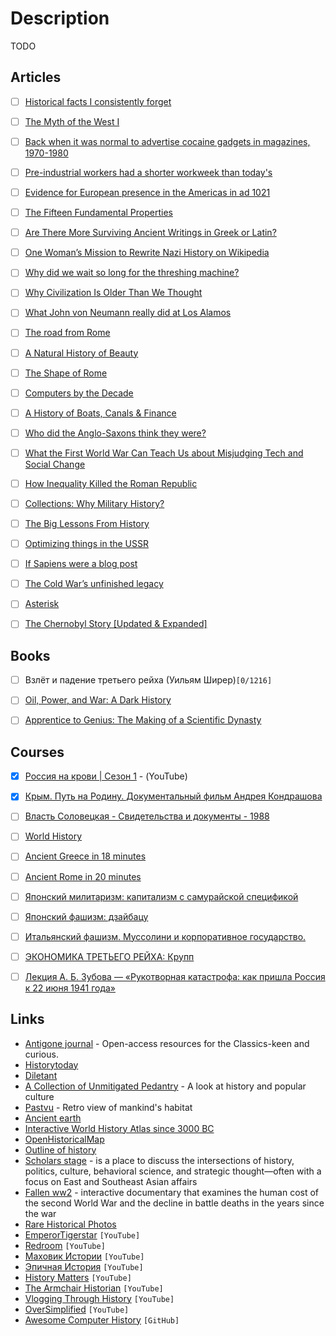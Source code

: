 # Description

TODO

## Articles

- [ ] [Historical facts I consistently forget](https://milan.cvitkovic.net/writing/historical_facts/)
- [ ] [The Myth of the West I](https://clerestory.netlify.app/west/myth-1/)
- [ ] [Back when it was normal to advertise cocaine gadgets in magazines, 1970-1980](https://rarehistoricalphotos.com/cocaine-paraphernalia-ads-1970s/)
- [ ] [Pre-industrial workers had a shorter workweek than today's](https://groups.csail.mit.edu/mac/users/rauch/worktime/hours_workweek.html)
- [ ] [Evidence for European presence in the Americas in ad 1021](https://www.nature.com/articles/s41586-021-03972-8)
- [ ] [The Fifteen Fundamental Properties](https://carcinisation.com/2015/04/01/the-fifteen-fundamental-properties/)
- [ ] [Are There More Surviving Ancient Writings in Greek or Latin?](https://talesoftimesforgotten.com/2021/09/25/are-there-more-surviving-ancient-writings-in-greek-or-latin)
- [ ] [One Woman’s Mission to Rewrite Nazi History on Wikipedia](https://www.wired.com/story/one-womans-mission-to-rewrite-nazi-history-wikipedia/)
- [ ] [Why did we wait so long for the threshing machine?](https://rootsofprogress.org/why-did-we-wait-so-long-for-the-threshing-machine)
- [ ] [Why Civilization Is Older Than We Thought](https://palladiummag.com/2021/05/17/why-civilization-is-older-than-we-thought/)
- [ ] [What John von Neumann really did at Los Alamos](https://3quarksdaily.com/3quarksdaily/2020/10/what-john-von-neumann-really-did-at-los-alamos.html)
- [ ] [The road from Rome](https://aeon.co/essays/how-the-fall-of-the-roman-empire-paved-the-road-to-modernity)
- [ ] [A Natural History of Beauty](https://meltingasphalt.com/a-natural-history-of-beauty/)
- [ ] [The Shape of Rome](https://www.exurbe.com/the-shape-of-rome/)
- [ ] [Computers by the Decade](https://www.charlieharrington.com/computers-by-the-decade)
- [ ] [A History of Boats, Canals & Finance](https://investoramnesia.com/2021/03/28/a-history-of-boats-canals-finance/)
- [ ] [Who did the Anglo-Saxons think they were?](https://archaeology.co.uk/articles/features/who-did-the-anglo-saxons-think-they-were.htm)
- [ ] [What the First World War Can Teach Us about Misjudging Tech and Social Change](https://www.carnegie.org/topics/topic-articles/emerging-global-order/1920-2020-what-the-history-of-world-war-1-can-teach-us-about-misjudging-tech-social-change/)
- [ ] [How Inequality Killed the Roman Republic](https://www.themetasophist.com/notes/how-inequality-killed-the-roman-republic)
- [ ] [Collections: Why Military History?](https://acoup.blog/2020/11/13/collections-why-military-history/)
- [ ] [The Big Lessons From History](https://www.collaborativefund.com/blog/the-big-lessons-from-history/)
- [ ] [Optimizing things in the USSR](https://chris-said.io/2016/05/11/optimizing-things-in-the-ussr/)
- [ ] [If Sapiens were a blog post](https://neilkakkar.com/sapiens.html)
- [ ] [The Cold War’s unfinished legacy](https://www.africasacountry.com/2020/09/the-cold-wars-unfinished-legacy)
- [ ] [Asterisk](https://cormullion.github.io/pages/2020-10-09-asterisk/)
- [ ] [The Chernobyl Story [Updated & Expanded]](https://imgur.com/a/TwY6q)


## Books

- [ ] Взлёт и падение третьего рейха (Уильям Ширер)`[0/1216]`
- [ ] [Oil, Power, and War: A Dark History](https://www.goodreads.com/book/show/42527868)
- [ ] [Apprentice to Genius: The Making of a Scientific Dynasty](https://www.goodreads.com/book/show/532944)


## Courses

- [x] [Россия на крови | Сезон 1](https://youtube.com/playlist?list=PLWGgJHpZrYMqNm0waHyEwIKQAj_qK6DVc) - (YouTube)
- [x] [Крым. Путь на Родину. Документальный фильм Андрея Кондрашова](https://youtu.be/t42-71RpRgI)
- [ ] [Власть Соловецкая - Свидетельства и документы - 1988](https://youtu.be/DNvYLTvy1jI)
- [ ] [World History](https://youtube.com/playlist?list=PLBDA2E52FB1EF80C9)
- [ ] [Ancient Greece in 18 minutes](https://youtu.be/gFRxmi4uCGo)
- [ ] [Ancient Rome in 20 minutes](https://youtu.be/46ZXl-V4qwY)
- [ ] [Японский милитаризм: капитализм с самурайской спецификой](https://youtu.be/h3pEf8SVNqI)
- [ ] [Японский фашизм: дзайбацу](https://youtu.be/lHnEoU_4JJo)
- [ ] [Итальянский фашизм. Муссолини и корпоративное государство.](https://youtu.be/nddkvl_qqBk)
- [ ] [ЭКОНОМИКА ТРЕТЬЕГО РЕЙХА: Крупп](https://youtu.be/eNPHncu22Bk)
- [ ] [Лекция А. Б. Зубова — «Рукотворная катастрофа: как пришла Россия к 22 июня 1941 года»](https://youtu.be/mJ4PmMbXGeI)


## Links

- [Antigone journal](https://antigonejournal.com/helps/) - Open-access resources for the Classics-keen and curious.
- [Historytoday](https://www.historytoday.com/)
- [Diletant](https://diletant.media/)
- [A Collection of Unmitigated Pedantry](https://acoup.blog/) - A look at history and popular culture
- [Pastvu](https://pastvu.com/) - Retro view of mankind's habitat
- [Ancient earth](https://dinosaurpictures.org/ancient-earth)
- [Interactive World History Atlas since 3000 BC](http://geacron.com/home-en/)
- [OpenHistoricalMap](https://www.openhistoricalmap.org/)
- [Outline of history](https://en.wikipedia.org/wiki/Outline_of_history)
- [Scholars stage](https://scholars-stage.org/) - is a place to discuss the intersections of history, politics, culture, behavioral science, and strategic thought—often with a focus on East and Southeast Asian affairs
- [Fallen ww2](http://www.fallen.io/ww2/) - interactive documentary that examines the human cost of the second World War and the decline in battle deaths in the years since the war
- [Rare Historical Photos](https://rarehistoricalphotos.com/)
- [EmperorTigerstar](https://www.youtube.com/c/EmperorTigerstar) `[YouTube]`
- [Redroom](https://www.youtube.com/user/RedRoomLIMB) `[YouTube]`
- [Маховик Истории](https://www.youtube.com/channel/UCeLixjhQNU6cGTNv_ECaooQ) `[YouTube]`
- [Эпичная История](https://www.youtube.com/c/%D0%AD%D0%BF%D0%B8%D1%87%D0%BD%D0%B0%D1%8F%D0%98%D1%81%D1%82%D0%BE%D1%80%D0%B8%D1%8F/) `[YouTube]`
- [History Matters](https://www.youtube.com/channel/UC22BdTgxefuvUivrjesETjg) `[YouTube]`
- [The Armchair Historian](https://www.youtube.com/c/TheArmchairHistorian/) `[YouTube]`
- [Vlogging Through History](https://www.youtube.com/channel/UCN-p-fxcoKT4Ltg1vPZIxGQ) `[YouTube]`
- [OverSimplified](https://www.youtube.com/c/OverSimplified/) `[YouTube]`
- [Awesome Computer History](https://github.com/watson/awesome-computer-history) `[GitHub]`
